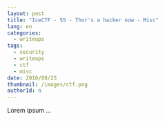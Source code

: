 ```yaml
---
layout: post
title: "IceCTF - 55 - Thor's a hacker now - Misc"
lang: en
categories:
  - writeups
tags:
  - security
  - writeups
  - ctf
  - misc
date: 2016/08/25
thumbnail: /images/ctf.png
authorId: n
---
```

Lorem ipsum ...
